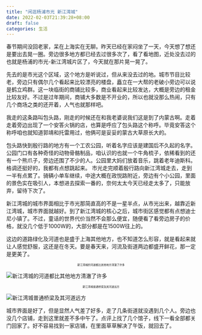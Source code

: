 ```yaml
---
title: "闲逛杨浦市光 新江湾城"
date: 2022-02-03T21:39:28+08:00
draft: false
categories: 生活
---
```

春节期间没回老家，呆在上海实在无聊。昨天已经在家闷坐了一天，今天想了想还是要出去晃一圈。旁边很多地方都已经去过很多次了，看了看地图，近处没去过的也就是杨浦的市光-新江湾城片区了，今天就在那片晃一晃了。

先去的是市光这个区域，这个地方是听说过，但从来没去过的地。城市节目比较老，旁边只有偶尔几个看起来比较漂亮的楼盘，矗立在一大帮的老破小旁边可以说是鹤立鸡群。这一块临街的商铺比较多，商业看起来比较发达，大概是旁边的租金比较友好。不过是过年期间，商铺大多数是不开业的，所以也就没那么热闹，只有几个商场之类的还开着，人气也就那样吧。

我走的这条路叫包头路，刚走的时候还在和我老婆说我们这是到了内蒙古啊。走着走着旁边出现了一个安答火锅的店，也算是呼应了包头路这个称呼。毕竟安答这个称呼咱也就知道郭靖和托雷用过，他俩可是妥妥的蒙古大草原长大的。

包头路快到殷行路的地方有一个工农公园，听着名字应该是建国后不久起的名字。公园门口有各种奇怪的动物骨骼制品，咱认识的也就一个牛角梳子，依稀看到的还有一个熊爪子，旁边还围了不少的人。公园里大妈们放着音乐，跳着老年迪斯科。格调还挺好的，我都有点想跳起来。
市光走完顺着殷行路向新江湾城走去，走到一半有点累了。骑辆小单车继续，中途大概在政悦路附近，旁边有个小公园，里面的景色实在吸引人，本想进去探索一番的，奈何太太今天已经走太多了，只能放弃，留待下次了。

新江湾城的城市界面相比于市光那简直高的不是一星半点，从市光出来，越靠近新江湾城，城市界面就越好。到了新江湾城的核心之后，城市街区感觉都有点想迪士尼小镇了。不过，童话的世界代价当然不会那么便宜，随便看了看旁边房子的价格，就没几个低于1000W的，大部分都是在1500W往上的。

这边的道路绿化及河道也是盛于上海其他地方，也不知道怎么形容，就是看起来就让人感觉舒服，这还是在冬天。要是春天来，河流及街道两边都盛开鲜花，那一定是更美了。

<p style="text-align:center;font-size:0.5em">
	新江湾城的河道都比其他地方清澈了许多
</p>

![新江湾城的河道都比其他地方清澈了许多](/img/WechatIMG80.jpeg)
<p style="text-align:center;font-size:0.5em">
	新江湾城普通桥梁及其河道远方
</p>

![新江湾城普通桥梁及其河道远方](/img/WechatIMG81.jpeg)

城市界面是好了，但是显然人气差了好多，走了几条街道就没遇到几个人。旁边也没几个店铺，走到这里就差不多中午了。点评上找了几个馆子，线下一看全部都关门回家了。好不容易找到一家店铺，在里面草草解决了午饭，就回去了。
